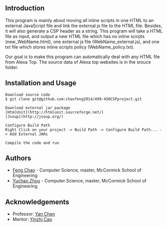 ## Introduction
This program is mainly about moving all inline scripts in one HTML to an external JavaScript file and link the external js file to the HTML file. Besides, it will also generate a CSP header as a string. This program will take a HTML file as input, and output a new HTML file which has no inline scirpts (new_WebName.html), one external js file (WebName_external.js), and one txt file which stores inline scripts policy (WebName_policy.txt).

Our goal is to make this program can automatically deal with any HTML file from Alexa Top. The source data of Alexa top websites is in the srouce folder.

## Installation and Usage

    Download source code
    $ git clone git@github.com:chaofeng2014/499-450CSPproject.git

    Download external jar package
	[HtmlUnit](http://htmlunit.sourceforge.net/)
	[Jsoup](http://jsoup.org/)

	Configure Build Path
	Right Click on your project -> Build Path -> Configure Build Path... -> Add External JARs

	Compile the code and run

## Authors
* [Feng Chao](https://github.com/chaofeng2014) - Computer Science, master, McCormick School of Engineering
* [Yuchao Zhou](https://github.com/yuchaozh) - Computer Science, master, McCormick School of Engineering

## Acknowledgements
* Professor: [Yan Chen](http://www.cs.northwestern.edu/~ychen/)
* Mentor: [Yinzhi Cao](http://www.cs.northwestern.edu/~yca179/)
